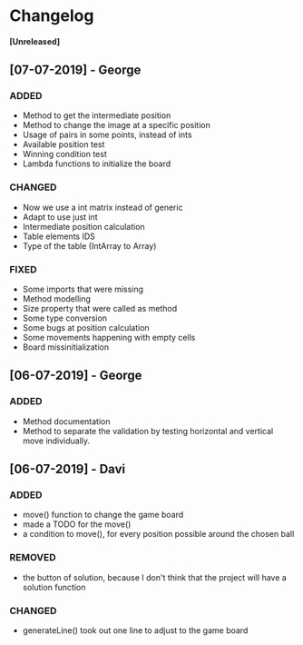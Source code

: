 # Changelog

#### [Unreleased]

## [07-07-2019] - George

### ADDED

- Method to get the intermediate position
- Method to change the image at a specific position
- Usage of pairs in some points, instead of ints
- Available position test 
- Winning condition test
- Lambda functions to initialize the board

### CHANGED

- Now we use a int matrix instead of generic
- Adapt to use just int
- Intermediate position calculation
- Table elements IDS
- Type of the table (IntArray to Array<Int>)

### FIXED

- Some imports that were missing
- Method modelling
- Size property that were called as method
- Some type conversion 
- Some bugs at position calculation
- Some movements happening with empty cells
- Board missinitialization

## [06-07-2019] - George
### ADDED
- Method documentation
- Method to separate the validation by testing horizontal and vertical move individually.

## [06-07-2019] - Davi
### ADDED
- move() function to change the game board
- made a TODO for the move()
- a condition to move(), for every position possible around the chosen ball
### REMOVED
- the button of solution, because I don't think that the project will have a solution function
### CHANGED
- generateLine() took out one line to adjust to the game board